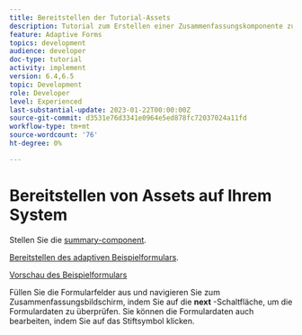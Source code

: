 ```yaml
---
title: Bereitstellen der Tutorial-Assets
description: Tutorial zum Erstellen einer Zusammenfassungskomponente zum Überprüfen von Formulardaten vor der Übermittlung.
feature: Adaptive Forms
topics: development
audience: developer
doc-type: tutorial
activity: implement
version: 6.4,6.5
topic: Development
role: Developer
level: Experienced
last-substantial-update: 2023-01-22T00:00:00Z
source-git-commit: d3531e76d3341e0964e5ed878fc72037024a11fd
workflow-type: tm+mt
source-wordcount: '76'
ht-degree: 0%

---
```


# Bereitstellen von Assets auf Ihrem System

Stellen Sie die [summary-component](assets/summarize-component.zip).

[Bereitstellen des adaptiven Beispielformulars](assets/sample-adaptive-form.zip).

[Vorschau des Beispielformulars](http://localhost:4502/content/dam/formsanddocuments/testsummary/jcr:content?wcmmode=disabled)

Füllen Sie die Formularfelder aus und navigieren Sie zum Zusammenfassungsbildschirm, indem Sie auf die **next** -Schaltfläche, um die Formulardaten zu überprüfen. Sie können die Formulardaten auch bearbeiten, indem Sie auf das Stiftsymbol klicken.

